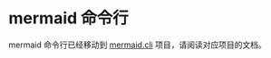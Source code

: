 # mermaid 命令行

mermaid 命令行已经移动到  [mermaid.cli](https://github.com/mermaidjs/mermaid.cli) 项目，请阅读对应项目的文档。


